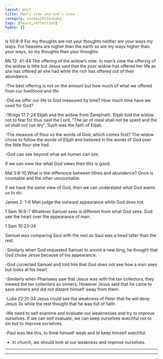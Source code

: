 ```yaml
---
layout: post
title: Man’s view and God’s view 
category: sermon2013subang
tags: [heart,reflection]
hymns: []
---
```

Is 55:8-9 For my thoughts are not your thoughts neither are your ways my ways. For heavens are higher than the earth so are my ways higher than your ways, so my thoughts than your thoughts.

Mk 12: 41-44 The offering of the widow’s mite. In man’s view the offering of the widow is little but Jesus said that the poor widow has offered her life as she has offered all she had while the rich has offered out of their abundance.

-The best offering is not on the amount but how much of what we offered from our livelihood and life.  

-Did we offer our life to God measured by time? How much time have we used for God?

-1Kings 17:7-24 Elijah and the widow from Zarephath.  Elijah told the widow not to fear for thus said the Lord, “The jar of meal shall not be spent and the oil shall not run dry”. Such was the faith of Elijah. 

-The measure of flour vs the words of God, which comes first? The widow chose to follow the words of Elijah and believed in the words of God over the little flour she had. 

-God can see beyond what we human can see. 

If we can view like what God views then this is good.

Mal 3:8-10 What is the difference between tithes and abundance? Once is countable and the other uncountable. 

If we have the same view of God, then we can understand what God wants us to do. 

James 2: 1-6 Man judge the outward appearance while God does not. 

1 Sam 16:6-7 Whatever Samuel sees is different from what God sees. God see the heart over the appearance of man.

1 Sam 10:23-24 

Samuel was comparing Saul with the rest as Saul was a head taller than the rest.

-Similarly when God requested Samuel to anoint a new king, he thought that God chose Jesse because of his appearance. 

-God corrected Samuel and told him that God does not see how a man sees but looks at his heart.

-Similarly when Pharisees saw that Jesus was with the tax collectors, they viewed the tax collectors as sinners. However Jesus said that he came to save sinners and did not distant himself away from them.

-Luke 22:31-34 Jesus could see the weakness of Peter that he will deny Jesus 3x while the rest thought that he was full of faith.

-We need to self examine and evaluate our weaknesses and try to improve ourselves.  If we can self evaluate, we can keep ourselves watchful not to sin but to improve ourselves. 

-Paul was like this, to think himself weak and to keep himself watchful. 

- In church, we should look at our weakness and improve ourselves. 



----
****
